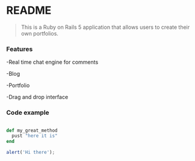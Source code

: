 # README

> This is a Ruby on Rails 5 application that allows users to create their own portfolios.

### Features

-Real time chat engine for comments

-Blog

-Portfolio

-Drag and drop interface

### Code example 

```ruby

def my_great_method
  pust "here it is"
end
```

```javascript
alert('Hi there');
```


